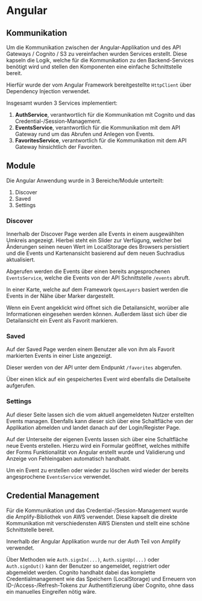 # Angular

## Kommunikation
Um die Kommunikation zwischen der Angular-Applikation und des API Gateways / Cognito / S3 zu vereinfachen wurden Services erstellt.
Diese kapseln die Logik, welche für die Kommunikation zu den Backend-Services benötigt wird und stellen den Komponenten eine einfache Schnittstelle bereit.

Hierfür wurde der vom Angular Framework bereitgestellte ```HttpClient``` über Dependency Injection verwendet.

Insgesamt wurden 3 Services implementiert:

1. __AuthService__, verantwortlich für die Kommunikation mit Cognito und das Credential-/Session-Management.
1. __EventsService__, verantwortlich für die Kommunikation mit dem API Gateway rund um das Abrufen und Anlegen von Events.
1. __FavoritesService__, verantwortlich für die Kommunikation mit dem API Gateway hinsichtlich der Favoriten.

## Module
Die Angular Anwendung wurde in 3 Bereiche/Module unterteilt:

1. Discover
1. Saved
1. Settings

### Discover
Innerhalb der Discover Page werden alle Events in einem ausgewählten Umkreis angezeigt.
Hierbei steht ein Slider zur Verfügung, welcher bei Änderungen seinen neuen Wert im LocalStorage des Browsers persistiert und die Events und Kartenansicht basierend auf dem neuen Suchradius aktualisiert.

Abgerufen werden die Events über einen bereits angesprochenen ```EventsService```, welche die Events von der API Schnittstelle ```/events``` abruft.

In einer Karte, welche auf dem Framework ```OpenLayers``` basiert werden die Events in der Nähe über Marker dargestellt.

Wenn ein Event angeklickt wird öffnet sich die Detailansicht, worüber alle Informationen eingesehen werden können.
Außerdem lässt sich über die Detailansicht ein Event als Favorit markieren.

### Saved
Auf der Saved Page werden einem Benutzer alle von ihm als Favorit markierten Events in einer Liste angezeigt.

Dieser werden von der API unter dem Endpunkt ```/favorites``` abgerufen.

Über einen klick auf ein gespeichertes Event wird ebenfalls die Detailseite aufgerufen.

### Settings
Auf dieser Seite lassen sich die vom aktuell angemeldeten Nutzer erstellten Events managen.
Ebenfalls kann dieser sich über eine Schaltfläche von der Applikation abmelden und landet danach auf der Login/Register Page.

Auf der Unterseite der eigenen Events lassen sich über eine Schaltfläche neue Events erstellen.
Hierzu wird ein Formular geöffnet, welches mithilfe der Forms Funktionalität von Angular erstellt wurde und Validierung und Anzeige von Fehleingaben automatisch handhabt.

Um ein Event zu erstellen oder wieder zu löschen wird wieder der bereits angesprochene ```EventsService``` verwendet.


## Credential Management

Für die Kommunikation und das Credential-/Session-Management wurde die Amplify-Bibliothek von AWS verwendet.
Diese kapselt die direkte Kommunikation mit verschiedensten AWS Diensten und stellt eine schöne Schnittstelle bereit.

Innerhalb der Angular Applikation wurde nur der _Auth_ Teil von Amplify verwendet.

Über Methoden wie ```Auth.signIn(...)```, ```Auth.signUp(...)``` oder ```Auth.signOut()``` kann der Benutzer so angemeldet, registriert oder abgemeldet werden.
Cognito handhabt dabei das komplette Credentialmanagement wie das Speichern (LocalStorage) und Erneuern von ID-/Access-/Refresh-Tokens zur Authentifizierung über Cognito, ohne dass ein manuelles Eingreifen nötig wäre.
